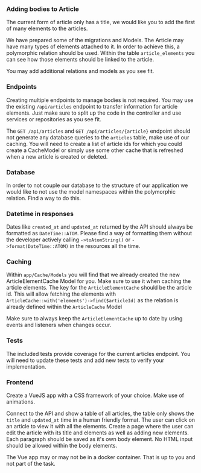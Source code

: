 ### Adding bodies to Article

The current form of article only has a title, we would like you to add the first
of many elements to the articles. 

We have prepared some of the migrations and Models. The Article may
have many types of elements attached to it. In order to achieve this, a polymorphic
relation should be used. Within the table `article_elements` you can see how those
elements should be linked to the article.

You may add additional relations and models as you see fit.

### Endpoints

Creating multiple endpoints to manage bodies is not required. You may use the existing 
`/api/articles` endpoint to transfer information for article elements. Just make sure
to split up the code in the controller and use services or repositories as you see fit.

The `GET /api/articles` and `GET /api/articles/{article}` endpoint should not generate any
database queries to the `articles` table, make use of our caching. You will need to create
a list of article ids for which you could create a CacheModel or simply use some other
cache that is refreshed when a new article is created or deleted.

### Database

In order to not couple our database to the structure of our application we would like
to not use the model namespaces within the polymorphic relation. Find a way to do this.

### Datetime in responses

Dates like `created_at` and `updated_at` returned by the API should always be 
formatted as `DateTime::ATOM`. Please find a way of formatting them
without the developer actively calling `->toAtomString()` or `->format(DateTime::ATOM)`
in the resources all the time. 

### Caching

Within `app/Cache/Models` you will find that we already created the new 
ArticleElementCache Model for you. Make sure to use it when caching the article
elements. The key for the `ArticleElementCache` should be the article id. This
will allow fetching the elements with `ArticleCache::with('elements')->find($articleId)`
as the relation is already defined within the `ArticleCache` Model

Make sure to always keep the `ArticleElementCache` up to date by using events and listeners
when changes occur.

### Tests

The included tests provide coverage for the current articles endpoint. You will need
to update these tests and add new tests to verify your implementation.

### Frontend
Create a VueJS app with a CSS framework of your choice. Make use of animations.

Connect to the API and show a table of all articles, 
the table only shows the `title` and `updated_at` time in a human friendly format. 
The user can click on an article to view it with all the elements. Create a page where 
the user can edit the article with its title and elements as well as adding new elements.
Each paragraph should be saved as it's own body element. No HTML input should be allowed
within the body elements.
 
The Vue app may or may not be in a docker container. That is up to you and not part of
the task.